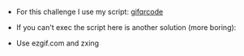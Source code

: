 - For this challenge I use my script: [gifqrcode](https://github.com/ret42/gifqrcode)

- If you can't exec the script here is another solution (more boring):

- Use ezgif.com and zxing
